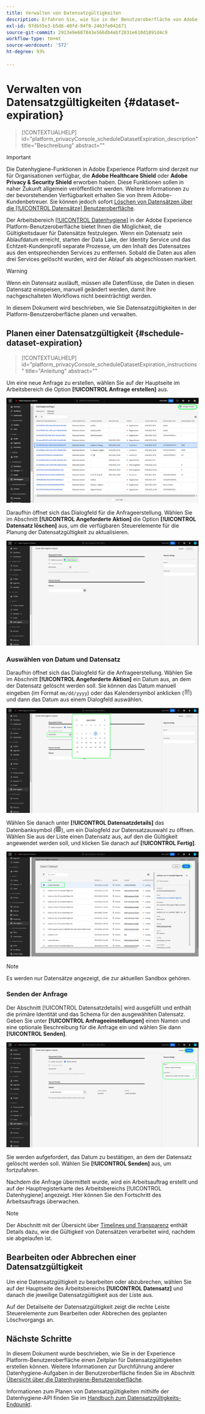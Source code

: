 ```yaml
---
title: Verwalten von Datensatzgültigkeiten
description: Erfahren Sie, wie Sie in der Benutzeroberfläche von Adobe Experience Platform die Gültigkeit eines Datensatzes planen.
exl-id: 97db55e3-b5d6-40fd-94f0-2463fe041671
source-git-commit: 2913e9e687843e566db4ebf2031e610d1891d4c9
workflow-type: tm+mt
source-wordcount: '572'
ht-degree: 93%

---
```


# Verwalten von Datensatzgültigkeiten {#dataset-expiration}

>[!CONTEXTUALHELP]
>id="platform_privacyConsole_scheduleDatasetExpiration_description"
>title="Beschreibung"
>abstract=""

>[!IMPORTANT]
>
>Die Datenhygiene-Funktionen in Adobe Experience Platform sind derzeit nur für Organisationen verfügbar, die **Adobe Healthcare Shield** oder **Adobe Privacy &amp; Security Shield** erworben haben. Diese Funktionen sollen in naher Zukunft allgemein veröffentlicht werden. Weitere Informationen zu der bevorstehenden Verfügbarkeit erhalten Sie von Ihrem Adobe-Kundenbetreuer. Sie können jedoch sofort [Löschen von Datensätzen über die [!UICONTROL Datensätze] Benutzeroberfläche](../../catalog/datasets/user-guide.md#delete).

Der Arbeitsbereich [[!UICONTROL Datenhygiene]](./overview.md) in der Adobe Experience Platform-Benutzeroberfläche bietet Ihnen die Möglichkeit, die Gültigkeitsdauer für Datensätze festzulegen. Wenn ein Datensatz sein Ablaufdatum erreicht, starten der Data Lake, der Identity Service und das Echtzeit-Kundenprofil separate Prozesse, um den Inhalt des Datensatzes aus den entsprechenden Services zu entfernen. Sobald die Daten aus allen drei Services gelöscht wurden, wird der Ablauf als abgeschlossen markiert.

>[!WARNING]
>
>Wenn ein Datensatz ausläuft, müssen alle Datenflüsse, die Daten in diesen Datensatz einspeisen, manuell geändert werden, damit Ihre nachgeschalteten Workflows nicht beeinträchtigt werden.

In diesem Dokument wird beschrieben, wie Sie Datensatzgültigkeiten in der Platform-Benutzeroberfläche planen und verwalten.

## Planen einer Datensatzgültigkeit {#schedule-dataset-expiration}

>[!CONTEXTUALHELP]
>id="platform_privacyConsole_scheduleDatasetExpiration_instructions"
>title="Anleitung"
>abstract=""

Um eine neue Anfrage zu erstellen, wählen Sie auf der Hauptseite im Arbeitsbereich die Option **[!UICONTROL Anfrage erstellen]** aus.

![Bild, das die ausgewählte Schaltfläche [!UICONTROL Anfrage erstellen] zeigt](../images/ui/ttl/create-request-button.png)

Daraufhin öffnet sich das Dialogfeld für die Anfrageerstellung. Wählen Sie im Abschnitt **[!UICONTROL Angeforderte Aktion]** die Option **[!UICONTROL Datensatz löschen]** aus, um die verfügbaren Steuerelemente für die Planung der Datensatzgültigkeit zu aktualisieren.

![Bild, das den ausgewählten Button [!UICONTROL Anfrage erstellen] zeigt](../images/ui/ttl/dataset-selected.png)

### Auswählen von Datum und Datensatz

Daraufhin öffnet sich das Dialogfeld für die Anfrageerstellung. Wählen Sie im Abschnitt **[!UICONTROL Angeforderte Aktion]** ein Datum aus, an dem der Datensatz gelöscht werden soll. Sie können das Datum manuell eingeben (im Format `mm/dd/yyyy`) oder das Kalendersymbol anklicken (![Bild des Kalendersymbols](../images/ui/ttl/calendar-icon.png)) und dann das Datum aus einem Dialogfeld auswählen.

![Bild, das zeigt, wie ein Ablaufdatum für das Dataset festgelegt wird](../images/ui/ttl/select-date.png)

Wählen Sie danach unter **[!UICONTROL Datensatzdetails]** das Datenbanksymbol (![Bild des Datenbanksymbols](../images/ui/ttl/database-icon.png)), um ein Dialogfeld zur Datensatzauswahl zu öffnen. Wählen Sie aus der Liste einen Datensatz aus, auf den die Gültigkeit angewendet werden soll, und klicken Sie danach auf **[!UICONTROL Fertig]**.

![Bild mit dem ausgewählten Datensatz](../images/ui/ttl/select-dataset.png)

>[!NOTE]
>
>Es werden nur Datensätze angezeigt, die zur aktuellen Sandbox gehören.

### Senden der Anfrage

Der Abschnitt [!UICONTROL Datensatzdetails] wird ausgefüllt und enthält die primäre Identität und das Schema für den ausgewählten Datensatz. Geben Sie unter **[!UICONTROL Anfrageeinstellungen]** einen Namen und eine optionale Beschreibung für die Anfrage ein und wählen Sie dann **[!UICONTROL Senden]**.

![Bild, das die ausgewählte Schaltfläche [!UICONTROL Senden] zeigt](../images/ui/ttl/submit.png)

Sie werden aufgefordert, das Datum zu bestätigen, an dem der Datensatz gelöscht werden soll. Wählen Sie **[!UICONTROL Senden]** aus, um fortzufahren.

Nachdem die Anfrage übermittelt wurde, wird ein Arbeitsauftrag erstellt und auf der Hauptregisterkarte des Arbeitsbereichs [!UICONTROL Datenhygiene] angezeigt. Hier können Sie den Fortschritt des Arbeitsauftrags überwachen.

>[!NOTE]
>
>Der Abschnitt mit der Übersicht über [Timelines und Transparenz](../home.md#dataset-expiration-transparency) enthält Details dazu, wie die Gültigkeit von Datensätzen verarbeitet wird, nachdem sie abgelaufen ist.

## Bearbeiten oder Abbrechen einer Datensatzgültigkeit

Um eine Datensatzgültigkeit zu bearbeiten oder abzubrechen, wählen Sie auf der Hauptseite des Arbeitsbereichs **[!UICONTROL Datensatz]** und danach die jeweilige Datensatzgültigkeit aus der Liste aus.

Auf der Detailseite der Datensatzgültigkeit zeigt die rechte Leiste Steuerelemente zum Bearbeiten oder Abbrechen des geplanten Löschvorgangs an.

## Nächste Schritte

In diesem Dokument wurde beschrieben, wie Sie in der Experience Platform-Benutzeroberfläche einen Zeitplan für Datensatzgültigkeiten erstellen können. Weitere Informationen zur Durchführung anderer Datenhygiene-Aufgaben in der Benutzeroberfläche finden Sie im Abschnitt [Übersicht über die Datenhygiene-Benutzeroberfläche](./overview.md).

Informationen zum Planen von Datensatzgültigkeiten mithilfe der Datenhygiene-API finden Sie im [Handbuch zum Datensatzgültigkeits-Endpunkt](../api/dataset-expiration.md).
